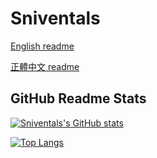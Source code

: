 # Sniventals

[English readme](https://github.com/creeper-xie/creeper-xie/blob/main/README.md)

[正體中文 readme](https://github.com/creeper-xie/creeper-xie/blob/main/README.zh-tw.md)

## GitHub Readme Stats

[![Sniventals's GitHub stats](https://github-readme-stats-kappa-sepia-70.vercel.app/api?username=creeper-xie&count_private=true&show_icons=true&theme=catppuccin_mocha&layout=compact)](https://github.com/anuraghazra/github-readme-stats)

[![Top Langs](https://github-readme-stats-kappa-sepia-70.vercel.app/api/top-langs/?username=creeper-xie&theme=catppuccin_mocha&layout=compact)](https://github.com/anuraghazra/github-readme-stats)
